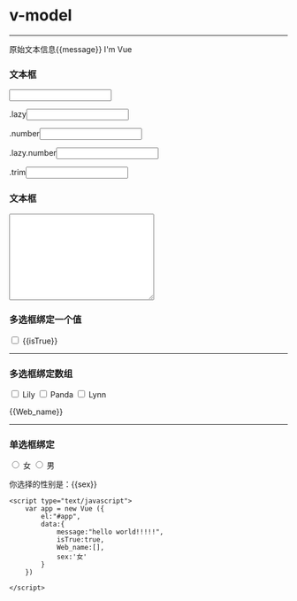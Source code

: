 <!DOCTYPE html>
<html lang="en">
<head>
    <meta charset="UTF-8">
    <script type="text/javascript" src="Vue.js"></script>
    <title>双向数据绑定</title>
</head>
<body>
    <h1>v-model</h1>
    <hr>
    <div id="app">
        <p>原始文本信息{{message}} I'm Vue</p>
        <h3>文本框</h3>
        <p><input type="text" v-model="message"></p>
        <p>.lazy<input type="text" v-model.lazy="message"></p><!--修饰符lazy,让输入框内容延迟显示-->
        <p>.number<input type="text" v-model.number="message"></p><!--如果输入的第一个字符是数字那么后面的字母以及字母后面的数字都不再绑定-->
        <p>.lazy.number<input type="text" v-model.lazy.number="message"></p><!--可以用多个修饰符-->
        <p>.trim<input type="text" v-model.trim="message"></p><!--消除前后空格-->
        <h3>文本框</h3>
        <textarea cols="30" rows="10" v-model="message"></textarea>
        <h3>多选框绑定一个值</h3>
        <input type="checkbox" id="isTrue" v-model="isTrue"><!--id和v-model可以不是一样的值-->
        <label for="isTrue">{{isTrue}}</label>
        <hr>
        <h3>多选框绑定数组</h3>
        <p>
            <input type="checkbox" id="Lily" value="Lily" v-model="Web_name">
            <label for="isTrue">Lily</label>
            <input type="checkbox" id="Panda" value="Panda" v-model="Web_name">
            <label for="isTrue">Panda</label>
            <input type="checkbox" id="Lynn" value="Lynn" v-model="Web_name">
            <label for="isTrue">Lynn</label>
        </p>
        <p>{{Web_name}}</p>
        <hr>
        <h3>单选框绑定</h3>
        <input type="radio" id="one" value="女" v-model="sex">
        <label for="one">女</label>
        <input type="radio" id="two" value="男" v-model="sex">
        <label for="two">男</label>
        <p>你选择的性别是：{{sex}}</p>
    </div>

    <script type="text/javascript">
        var app = new Vue ({
            el:"#app",
            data:{
                message:"hello world!!!!!",
                isTrue:true,
                Web_name:[],
                sex:'女'
            }
        })
            
    </script>
</body>
</html>
